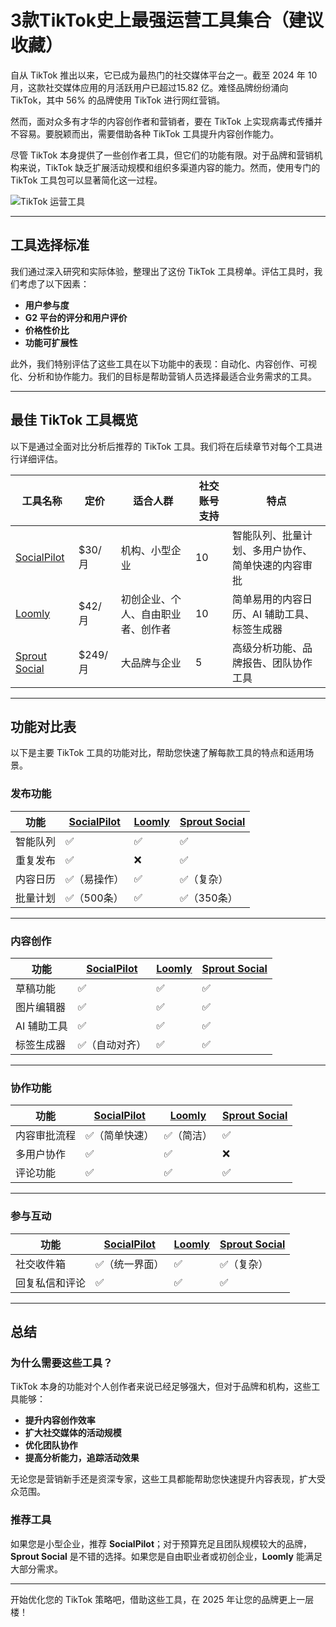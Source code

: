 # 3款TikTok史上最强运营工具集合（建议收藏）


自从 TikTok 推出以来，它已成为最热门的社交媒体平台之一。截至 2024 年 10 月，这款社交媒体应用的月活跃用户已超过15.82 亿。难怪品牌纷纷涌向 TikTok，其中 56% 的品牌使用 TikTok 进行网红营销。

然而，面对众多有才华的内容创作者和营销者，要在 TikTok 上实现病毒式传播并不容易。要脱颖而出，需要借助各种 TikTok 工具提升内容创作能力。

尽管 TikTok 本身提供了一些创作者工具，但它们的功能有限。对于品牌和营销机构来说，TikTok 缺乏扩展活动规模和组织多渠道内容的能力。然而，使用专门的 TikTok 工具包可以显著简化这一过程。

![TikTok 运营工具](https://github.com/user-attachments/assets/5c87a394-6c50-4c8e-9f9a-d37a76e07aa6)


---

## 工具选择标准

我们通过深入研究和实际体验，整理出了这份 TikTok 工具榜单。评估工具时，我们考虑了以下因素：

- **用户参与度**  
- **G2 平台的评分和用户评价**  
- **价格性价比**  
- **功能可扩展性**  

此外，我们特别评估了这些工具在以下功能中的表现：自动化、内容创作、可视化、分析和协作能力。我们的目标是帮助营销人员选择最适合业务需求的工具。

---

## 最佳 TikTok 工具概览

以下是通过全面对比分析后推荐的 TikTok 工具。我们将在后续章节对每个工具进行详细评估。

| 工具名称          | 定价          | 适合人群                             | 社交账号支持 | 特点                                                                 |
| ----------------- | ------------- | ------------------------------------ | ------------ | -------------------------------------------------------------------- |
| [SocialPilot](https://www.socialpilot.co) | $30/月       | 机构、小型企业                       | 10           | 智能队列、批量计划、多用户协作、简单快速的内容审批                   |
| [Loomly](https://www.loomly.com)         | $42/月       | 初创企业、个人、自由职业者、创作者   | 10           | 简单易用的内容日历、AI 辅助工具、标签生成器                          |
| [Sprout Social](https://sproutsocial.com)| $249/月      | 大品牌与企业                         | 5            | 高级分析功能、品牌报告、团队协作工具                                  |


---

## 功能对比表

以下是主要 TikTok 工具的功能对比，帮助您快速了解每款工具的特点和适用场景。

### 发布功能

| 功能             | [SocialPilot](https://www.socialpilot.co) | [Loomly](https://www.loomly.com) | [Sprout Social](https://sproutsocial.com) |
| ---------------- | ----------------------------------------- | -------------------------------- | ----------------------------------------- |
| 智能队列         | ✅                                        | ✅                               | ✅                                        |
| 重复发布         | ✅                                        | ❌                               | ✅                                        |
| 内容日历         | ✅（易操作）                              | ✅                               | ✅（复杂）                                |
| 批量计划         | ✅（500条）                               | ✅                               | ✅（350条）                               |

---

### 内容创作

| 功能             | [SocialPilot](https://www.socialpilot.co) | [Loomly](https://www.loomly.com) | [Sprout Social](https://sproutsocial.com) |
| ---------------- | ----------------------------------------- | -------------------------------- | ----------------------------------------- |
| 草稿功能         | ✅                                        | ✅                               | ✅                                        |
| 图片编辑器       | ✅                                        | ✅                               | ✅                                        |
| AI 辅助工具      | ✅                                        | ✅                               | ✅                                        |
| 标签生成器       | ✅（自动对齐）                            | ✅                               | ✅                                        |

---

### 协作功能

| 功能                 | [SocialPilot](https://www.socialpilot.co)     | [Loomly](https://www.loomly.com)       | [Sprout Social](https://sproutsocial.com) |
| -------------------- | --------------------------------------------- | -------------------------------------- | ----------------------------------------- |
| 内容审批流程         | ✅（简单快速）                                | ✅（简洁）                             | ✅                                        |
| 多用户协作           | ✅                                            | ✅                                     | ❌                                        |
| 评论功能             | ✅                                            | ✅                                     | ✅                                        |

---

### 参与互动

| 功能                 | [SocialPilot](https://www.socialpilot.co)     | [Loomly](https://www.loomly.com)       | [Sprout Social](https://sproutsocial.com) |
| -------------------- | --------------------------------------------- | -------------------------------------- | ----------------------------------------- |
| 社交收件箱           | ✅（统一界面）                                | ✅                                     | ✅（复杂）                                |
| 回复私信和评论       | ✅                                            | ✅                                     | ✅                                        |

---

## 总结

### **为什么需要这些工具？**

TikTok 本身的功能对个人创作者来说已经足够强大，但对于品牌和机构，这些工具能够：

- **提升内容创作效率**  
- **扩大社交媒体的活动规模**  
- **优化团队协作**  
- **提高分析能力，追踪活动效果**

无论您是营销新手还是资深专家，这些工具都能帮助您快速提升内容表现，扩大受众范围。

### **推荐工具**

如果您是小型企业，推荐 **SocialPilot**；对于预算充足且团队规模较大的品牌，**Sprout Social** 是不错的选择。如果您是自由职业者或初创企业，**Loomly** 能满足大部分需求。

---

开始优化您的 TikTok 策略吧，借助这些工具，在 2025 年让您的品牌更上一层楼！
